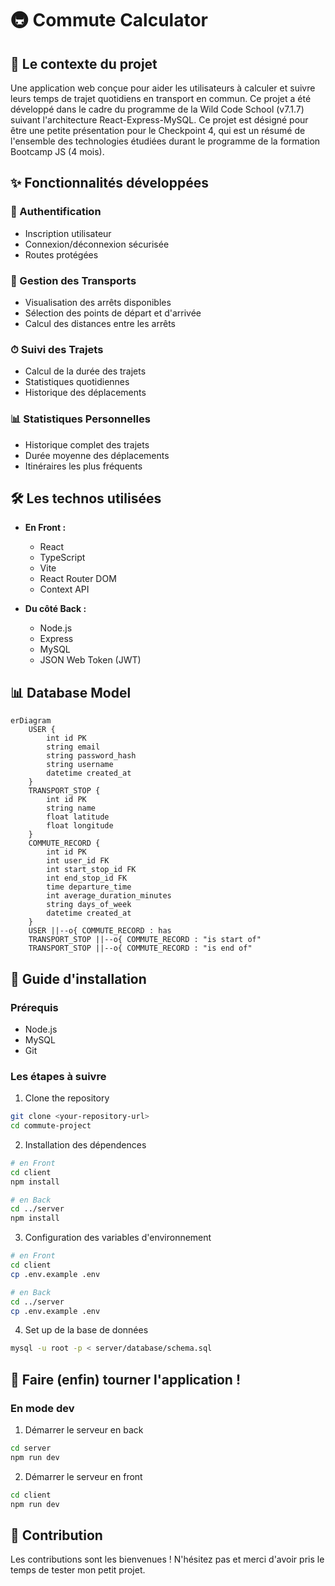 # 🚇 Commute Calculator

## 📝 Le contexte du projet
Une application web conçue pour aider les utilisateurs à calculer et suivre leurs temps de trajet quotidiens en transport en commun. Ce projet a été développé dans le cadre du programme de la Wild Code School (v7.1.7) suivant l'architecture React-Express-MySQL. Ce projet est désigné pour être une petite présentation pour le Checkpoint 4, qui est un résumé de l'ensemble des technologies étudiées durant le programme de la formation Bootcamp JS (4 mois).

## ✨ Fonctionnalités développées

### 🔐 Authentification
- Inscription utilisateur
- Connexion/déconnexion sécurisée
- Routes protégées

### 📍 Gestion des Transports
- Visualisation des arrêts disponibles
- Sélection des points de départ et d'arrivée
- Calcul des distances entre les arrêts

### ⏱ Suivi des Trajets
- Calcul de la durée des trajets
- Statistiques quotidiennes
- Historique des déplacements

### 📊 Statistiques Personnelles
- Historique complet des trajets
- Durée moyenne des déplacements
- Itinéraires les plus fréquents

## 🛠 Les technos utilisées
- **En Front :**
  - React
  - TypeScript
  - Vite
  - React Router DOM
  - Context API

- **Du côté Back :**
  - Node.js
  - Express
  - MySQL
  - JSON Web Token (JWT)

## 📊 Database Model
```mermaid
erDiagram
    USER {
        int id PK
        string email
        string password_hash
        string username
        datetime created_at
    }
    TRANSPORT_STOP {
        int id PK
        string name
        float latitude
        float longitude
    }
    COMMUTE_RECORD {
        int id PK
        int user_id FK
        int start_stop_id FK
        int end_stop_id FK
        time departure_time
        int average_duration_minutes
        string days_of_week
        datetime created_at
    }
    USER ||--o{ COMMUTE_RECORD : has
    TRANSPORT_STOP ||--o{ COMMUTE_RECORD : "is start of"
    TRANSPORT_STOP ||--o{ COMMUTE_RECORD : "is end of"
```
## 🚀 Guide d'installation

### Prérequis
- Node.js
- MySQL
- Git

### Les étapes à suivre

1. Clone the repository
```bash
git clone <your-repository-url>
cd commute-project
```

2. Installation des dépendences
```bash
# en Front
cd client
npm install

# en Back
cd ../server
npm install
```

3. Configuration des variables d'environnement
```bash
# en Front
cd client
cp .env.example .env

# en Back
cd ../server
cp .env.example .env
```

4. Set up de la base de données
```bash
mysql -u root -p < server/database/schema.sql
```

## 🎯 Faire (enfin) tourner l'application !

### En mode dev

1. Démarrer le serveur en back
```bash
cd server
npm run dev
```

2. Démarrer le serveur en front
```bash
cd client
npm run dev
```

## 🤝 Contribution
Les contributions sont les bienvenues ! N'hésitez pas et merci d'avoir pris le temps de tester mon petit projet.